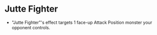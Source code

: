 # Jutte Fighter

*   "Jutte Fighter"'s effect targets 1 face-up Attack Position monster your opponent controls.
